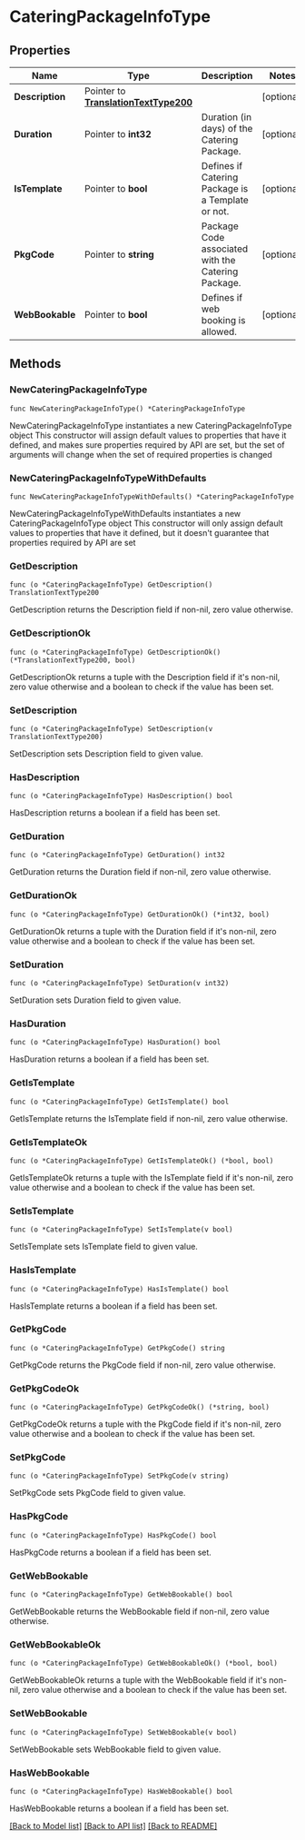 # CateringPackageInfoType

## Properties

Name | Type | Description | Notes
------------ | ------------- | ------------- | -------------
**Description** | Pointer to [**TranslationTextType200**](TranslationTextType200.md) |  | [optional] 
**Duration** | Pointer to **int32** | Duration (in days) of the Catering Package. | [optional] 
**IsTemplate** | Pointer to **bool** | Defines if Catering Package is a Template or not. | [optional] 
**PkgCode** | Pointer to **string** | Package Code associated with the Catering Package. | [optional] 
**WebBookable** | Pointer to **bool** | Defines if web booking is allowed. | [optional] 

## Methods

### NewCateringPackageInfoType

`func NewCateringPackageInfoType() *CateringPackageInfoType`

NewCateringPackageInfoType instantiates a new CateringPackageInfoType object
This constructor will assign default values to properties that have it defined,
and makes sure properties required by API are set, but the set of arguments
will change when the set of required properties is changed

### NewCateringPackageInfoTypeWithDefaults

`func NewCateringPackageInfoTypeWithDefaults() *CateringPackageInfoType`

NewCateringPackageInfoTypeWithDefaults instantiates a new CateringPackageInfoType object
This constructor will only assign default values to properties that have it defined,
but it doesn't guarantee that properties required by API are set

### GetDescription

`func (o *CateringPackageInfoType) GetDescription() TranslationTextType200`

GetDescription returns the Description field if non-nil, zero value otherwise.

### GetDescriptionOk

`func (o *CateringPackageInfoType) GetDescriptionOk() (*TranslationTextType200, bool)`

GetDescriptionOk returns a tuple with the Description field if it's non-nil, zero value otherwise
and a boolean to check if the value has been set.

### SetDescription

`func (o *CateringPackageInfoType) SetDescription(v TranslationTextType200)`

SetDescription sets Description field to given value.

### HasDescription

`func (o *CateringPackageInfoType) HasDescription() bool`

HasDescription returns a boolean if a field has been set.

### GetDuration

`func (o *CateringPackageInfoType) GetDuration() int32`

GetDuration returns the Duration field if non-nil, zero value otherwise.

### GetDurationOk

`func (o *CateringPackageInfoType) GetDurationOk() (*int32, bool)`

GetDurationOk returns a tuple with the Duration field if it's non-nil, zero value otherwise
and a boolean to check if the value has been set.

### SetDuration

`func (o *CateringPackageInfoType) SetDuration(v int32)`

SetDuration sets Duration field to given value.

### HasDuration

`func (o *CateringPackageInfoType) HasDuration() bool`

HasDuration returns a boolean if a field has been set.

### GetIsTemplate

`func (o *CateringPackageInfoType) GetIsTemplate() bool`

GetIsTemplate returns the IsTemplate field if non-nil, zero value otherwise.

### GetIsTemplateOk

`func (o *CateringPackageInfoType) GetIsTemplateOk() (*bool, bool)`

GetIsTemplateOk returns a tuple with the IsTemplate field if it's non-nil, zero value otherwise
and a boolean to check if the value has been set.

### SetIsTemplate

`func (o *CateringPackageInfoType) SetIsTemplate(v bool)`

SetIsTemplate sets IsTemplate field to given value.

### HasIsTemplate

`func (o *CateringPackageInfoType) HasIsTemplate() bool`

HasIsTemplate returns a boolean if a field has been set.

### GetPkgCode

`func (o *CateringPackageInfoType) GetPkgCode() string`

GetPkgCode returns the PkgCode field if non-nil, zero value otherwise.

### GetPkgCodeOk

`func (o *CateringPackageInfoType) GetPkgCodeOk() (*string, bool)`

GetPkgCodeOk returns a tuple with the PkgCode field if it's non-nil, zero value otherwise
and a boolean to check if the value has been set.

### SetPkgCode

`func (o *CateringPackageInfoType) SetPkgCode(v string)`

SetPkgCode sets PkgCode field to given value.

### HasPkgCode

`func (o *CateringPackageInfoType) HasPkgCode() bool`

HasPkgCode returns a boolean if a field has been set.

### GetWebBookable

`func (o *CateringPackageInfoType) GetWebBookable() bool`

GetWebBookable returns the WebBookable field if non-nil, zero value otherwise.

### GetWebBookableOk

`func (o *CateringPackageInfoType) GetWebBookableOk() (*bool, bool)`

GetWebBookableOk returns a tuple with the WebBookable field if it's non-nil, zero value otherwise
and a boolean to check if the value has been set.

### SetWebBookable

`func (o *CateringPackageInfoType) SetWebBookable(v bool)`

SetWebBookable sets WebBookable field to given value.

### HasWebBookable

`func (o *CateringPackageInfoType) HasWebBookable() bool`

HasWebBookable returns a boolean if a field has been set.


[[Back to Model list]](../README.md#documentation-for-models) [[Back to API list]](../README.md#documentation-for-api-endpoints) [[Back to README]](../README.md)



